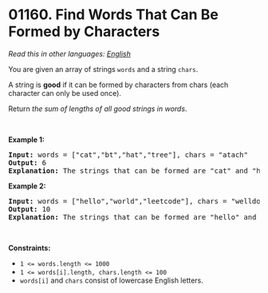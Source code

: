 # 01160. Find Words That Can Be Formed by Characters

  _Read this in other languages:_
    [_English_](README.md)

<p>You are given an array of strings <code>words</code> and a string <code>chars</code>.</p>

<p>A string is <strong>good</strong> if it can be formed by characters from chars (each character can only be used once).</p>

<p>Return <em>the sum of lengths of all good strings in words</em>.</p>

<p>&nbsp;</p>
<p><strong>Example 1:</strong></p>

<pre>
<strong>Input:</strong> words = [&quot;cat&quot;,&quot;bt&quot;,&quot;hat&quot;,&quot;tree&quot;], chars = &quot;atach&quot;
<strong>Output:</strong> 6
<strong>Explanation:</strong> The strings that can be formed are &quot;cat&quot; and &quot;hat&quot; so the answer is 3 + 3 = 6.
</pre>

<p><strong>Example 2:</strong></p>

<pre>
<strong>Input:</strong> words = [&quot;hello&quot;,&quot;world&quot;,&quot;leetcode&quot;], chars = &quot;welldonehoneyr&quot;
<strong>Output:</strong> 10
<strong>Explanation:</strong> The strings that can be formed are &quot;hello&quot; and &quot;world&quot; so the answer is 5 + 5 = 10.
</pre>

<p>&nbsp;</p>
<p><strong>Constraints:</strong></p>

<ul>
	<li><code>1 &lt;= words.length &lt;= 1000</code></li>
	<li><code>1 &lt;= words[i].length, chars.length &lt;= 100</code></li>
	<li><code>words[i]</code> and <code>chars</code> consist of lowercase English letters.</li>
</ul>
